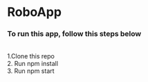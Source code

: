 # RoboApp

<h3>To run this app, follow this steps below</h3><br>
   1.Clone this repo<br>
   2. Run npm install<br>
   3. Run npm start
